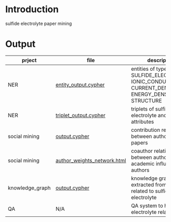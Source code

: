 # Introduction

sulfide electrolyte paper mining

# Output

|prject| file | description |
|------|------|-------------|
|NER   | [entity_output.cypher](./NER/entity_output.cypher) | entities of type SULFIDE_ELECTROLYTE, IONIC_CONDUCTIVITY, CURRENT_DENSITY, ENERGY_DENSITY, STRUCTURE |
|NER   | [triplet_output.cypher](./NER/triplet_output.cypher) | triplets of sulfide electrolyte and its attributes |
|social mining | [output.cypher](./social_mining/output.cypher) | contribution relationship between authors and papers |
|social mining | [author_weights_network.html](./social_mining/author_weights_network.html) | coauthor relationship between authors and the academic influence of authors |
| knowledge_graph | [output.cypher](./knowledge_graph/output.cypher) | knowledge graph extracted from all papers related to sulfide electrolyte |
| QA   | N/A  | QA system to handle electrolyte related query |

